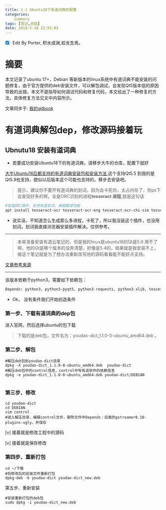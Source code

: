 ```yaml
---
title: 1.1 Ubuntu18下有道词典的配置
categories:     
    summary    
tags: [笔记,总结]
date: 2018-5-10 22:55:03
---
```


- [x] Edit By Porter, 积水成渊,蛟龙生焉。

# 摘要

本文记录了ubuntu 17+，Debian 等新版本的linux系统中有道词典不能安装的问题修复，由于官方提供的deb安装文件，可以解包调试，会发现Qt5版本低的原因导致的出错，本文不是指导如何调试代码和修复代码，本文给出了一种修复的方法，具体修复方法见文中内容所示。

文章同步于: [我的gitbook](https://porter.gitbook.io/)

<!-- more -->

# 有道词典解包dep，修改源码接着玩

## Ubnutu18 安装有道词典

* 若要成功安装Ubuntu18下的有道词典，请移步大牛的仓库，配置下就好

[大牛Ubuntu16后都支持的有道词典安装包和安装方法](https://github.com/yomun/youdaodict_5.5),这个支持Qt5.5 到我的是Qt5.9也支持，貌似以后版本这个可能也支持的，移步去安装吧。

> 提示，建议你不要开有道词典的划词，因为会卡死你，太占内存了，你ps下会发现好多的啊，全是ORC识别的进程**tesseract 进程**,就是这句话

```bash
#安装ORC插件，支持有道划词，桌面翻译功能
apt install tesseract-ocr tesseract-ocr-eng tesseract-ocr-chi-sim tesseract-ocr-chi-tra 
```

* 说实话，不知道怎么生成那么多进程，卡死了，所以我没装这个插件，也没用划词，划词我直接浏览器安装插件解决。仅供参考。

----

> 本来准备安装有道云笔记的，但是我的linux是ubuntu18的Qt是5.9 用不了啊，他的Qt是哪个版本的没弄清楚，好像是5.4的，结果就是我安装不上，做这个笔记就是为了想办法重新改写他的源码看看能不能好点支持。

[文章参考来源](https://blog.csdn.net/wangxiao7474/article/details/61196238?utm_source=blogxgwz4)

----

该版本依赖于python3，需要如下依赖包：

```python
Depends: python3, python3-pyqt5, python3-requests, python3-xlib, tesseract-ocr, tesseract-ocr-eng, tesseract-ocr-chi-sim, tesseract-ocr-chi-tra, python3-pil, ttf-wqy-microhei, python3-lxml, python3-xdg, python3-pyqt5.qtmultimedia, python3-pyqt5.qtquick, python3-pyqt5.qtwebkit, gir1.2-appindicator3-0.1, python3-dbus, qtdeclarative5-controls-plugin, libqt5multimedia5-plugins,gstreamer0.10-plugins-ugly
```

* Ok， 没有条件我们开始创造条件

### 第一步、下载有道词典的dep包

进入官网，然后选择ubuntu的包下载

> 下载的是deb包，文件名为：youdao-dict_1.1.0-0-ubuntu_amd64.deb 。

### 第二步、解包

```dash 
#解压deb包到youdao-dict目录
dpkg -X youdao-dict_1.1.0-0-ubuntu_amd64.deb  youdao-dict
#解压deb包中的control信息，control中写有该软件的依赖信息
dpkg -e youdao-dict_1.1.0-0-ubuntu_amd64.deb youdao-dict/DEBIAN


```
### 第三步、修改

```dash
cd youdao-dict
cd DEBIAN
vim control
#进入解压目录，编辑control文件，删除文件中Depends：后面的gstreamer0.10-plugins-ugly，并保存
```

[v] 接着就是修改工程中的源码

[v] 接着就是保存修改

### 第四步、重新打包

```dash
cd ~/下载
#将修改后的安装文件重新打包
dpkg-deb -b youdao-dict youdao-dict_new.deb

```

第五步、重新安装

```dash 
#安装重新打包的deb包
sudo dpkg -i youdao-dict_new.deb
```
